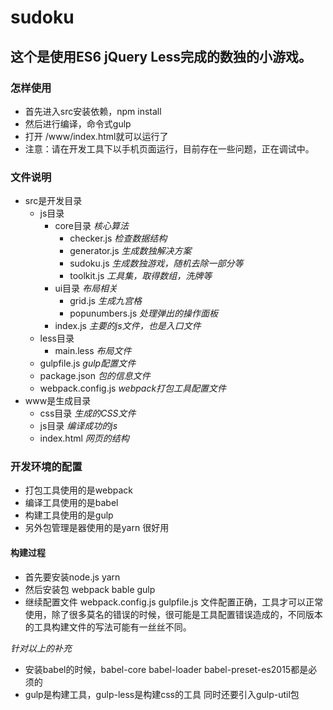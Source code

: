 # sudoku
## 这个是使用ES6 jQuery Less完成的数独的小游戏。
### 怎样使用
- 首先进入src安装依赖，npm install
- 然后进行编译，命令式gulp
- 打开 /www/index.html就可以运行了
- 注意：请在开发工具下以手机页面运行，目前存在一些问题，正在调试中。
### 文件说明
- src是开发目录
    - js目录
        - core目录 *核心算法*
            - checker.js *检查数据结构*
            - generator.js *生成数独解决方案*
            - sudoku.js *生成数独游戏，随机去除一部分等*
            - toolkit.js *工具集，取得数组，洗牌等*
        - ui目录 *布局相关*
            - grid.js *生成九宫格*
            - popunumbers.js *处理弹出的操作面板*
        - index.js *主要的js文件，也是入口文件*
    - less目录
        - main.less *布局文件*
    - gulpfile.js *gulp配置文件*
    - package.json  *包的信息文件*
    - webpack.config.js *webpack打包工具配置文件*
- www是生成目录
    - css目录 *生成的CSS文件*
    - js目录 *编译成功的js*
    - index.html  *网页的结构*
### 开发环境的配置

- 打包工具使用的是webpack
- 编译工具使用的是babel
- 构建工具使用的是gulp
- 另外包管理是器使用的是yarn 很好用

#### 构建过程
- 首先要安装node.js yarn 
- 然后安装包 webpack bable gulp 
- 继续配置文件 webpack.config.js gulpfile.js 文件配置正确，工具才可以正常使用，除了很多莫名的错误的时候，很可能是工具配置错误造成的，不同版本的工具构建文件的写法可能有一丝丝不同。

*针对以上的补充*
- 安装babel的时候，babel-core babel-loader babel-preset-es2015都是必须的
- gulp是构建工具，gulp-less是构建css的工具 同时还要引入gulp-util包
